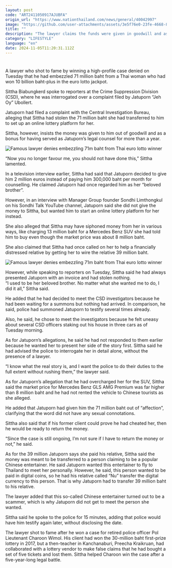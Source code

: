```yaml
---
layout: post
code: "ART2411050917AJUBFA"
origin_url: "https://www.nationthailand.com/news/general/40042997"
image: "https://github.com/user-attachments/assets/3e5f76e0-23fe-4668-8a68-6028cef98d2f"
title: ""
description: "The lawyer claims the funds were given in goodwill and as payment for his legal services, defendant rejects the claim saying the money had been paid for him to develop an online lottery platform"
category: "LIFESTYLE"
language: "en"
date: 2024-11-05T11:20:31.112Z
---
```


# 









A lawyer who shot to fame by winning a high-profile case denied on Tuesday that he had embezzled 71 million baht from a Thai woman who had won 10 billion baht-plus in the euro lotto jackpot.

Sittha Biabungkerd spoke to reporters at the Crime Suppression Division (CSD), where he was interrogated over a complaint filed by Jatuporn “Jeh Oy” Ubollert.

Jatuporn had filed a complaint with the Central Investigation Bureau, alleging that Sittha had stolen the 71 million baht she had transferred to him to set up an online lottery platform for her.

Sittha, however, insists the money was given to him out of goodwill and as a bonus for having served as Jatuporn’s legal counsel for more than a year.

  ![Famous lawyer denies embezzling 71m baht from Thai euro lotto winner](https://github.com/user-attachments/assets/4c18f6ae-6c01-4389-9ece-1e96dcfa87a8)

“Now you no longer favour me, you should not have done this,” Sittha lamented.

In a television interview earlier, Sittha had said that Jatuporn decided to give him 2 million euros instead of paying him 300,000 baht per month for counselling. He claimed Jatuporn had once regarded him as her “beloved brother”.

However, in an interview with Manager Group founder Sondhi Limthongkul on his Sondhi Talk YouTube channel, Jatuporn said she did not give the money to Sittha, but wanted him to start an online lottery platform for her instead.

She also alleged that Sittha may have siphoned money from her in various ways, like charging 13 million baht for a Mercedes Benz SUV she had told him to buy even though the market price was about 8 million baht.

She also claimed that Sittha had once called on her to help a financially distressed relative by getting her to wire the relative 39 million baht.

  ![Famous lawyer denies embezzling 71m baht from Thai euro lotto winner](https://github.com/user-attachments/assets/157b8cf3-3863-458c-8c12-7d0184e1712e)

However, while speaking to reporters on Tuesday, Sittha said he had always presented Jatuporn with an invoice and had stolen nothing.  
“I used to be her beloved brother. No matter what she wanted me to do, I did it all,” Sittha said.

He added that he had decided to meet the CSD investigators because he had been waiting for a summons but nothing had arrived. In comparison, he said, police had summoned Jatuporn to testify several times already.

Also, he said, he chose to meet the investigators because he felt uneasy about several CSD officers staking out his house in three cars as of Tuesday morning.

As for Jatuporn’s allegations, he said he had not responded to them earlier because he wanted her to present her side of the story first. Sittha said he had advised the police to interrogate her in detail alone, without the presence of a lawyer.

“I know what the real story is, and I want the police to do their duties to the full extent without rushing them,” the lawyer said.

As for Jatuporn’s allegation that he had overcharged her for the SUV, Sittha said the market price for Mercedes Benz GLS AMG Premium was far higher than 8 million baht and he had not rented the vehicle to Chinese tourists as she alleged.

He added that Jatuporn had given him the 71 million baht out of “affection”, clarifying that the word did not have any sexual connotations.

Sittha also said that if his former client could prove he had cheated her, then he would be ready to return the money.

“Since the case is still ongoing, I’m not sure if I have to return the money or not,” he said.

As for the 39 million Jatuporn says she paid his relative, Sittha said the money was meant to be transferred to a person claiming to be a popular Chinese entertainer. He said Jatuporn wanted this entertainer to fly to Thailand to meet her personally. However, he said, this person wanted to be paid in digital coins, so he had his relative called “Nu” transfer the digital currency to this person. That is why Jatuporn had to transfer 39 million baht to his relative.

The lawyer added that this so-called Chinese entertainer turned out to be a scammer, which is why Jatuporn did not get to meet the person she wanted.

Sittha said he spoke to the police for 15 minutes, adding that police would have him testify again later, without disclosing the date.

The lawyer shot to fame after he won a case for retired police officer Pol Lieutenant Charoon Wimol. His client had won the 30-million baht first-prize lottery in 2017, but a then-teacher in Kanchanaburi, Preecha Kraikruan, had collaborated with a lottery vendor to make false claims that he had bought a set of five tickets and lost them. Sittha helped Charoon win the case after a five-year-long legal battle.